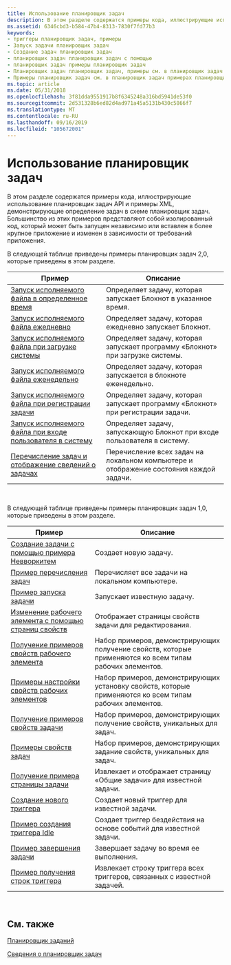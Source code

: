 ```yaml
---
title: Использование планировщик задач
description: В этом разделе содержатся примеры кода, иллюстрирующие использование планировщик задач API и примеры XML, демонстрирующие определение задач в схеме планировщик задач.
ms.assetid: 6346cbd3-b584-47b4-8313-7830f7fd77b3
keywords:
- триггеры планировщик задач, примеры
- Запуск задачи планировщик задач
- Создание задач планировщик задач
- планировщик задач планировщик задач с помощью
- планировщик задач примеры планировщик задач
- Планировщик задач планировщик задач, примеры см. в планировщик задач примерах планировщик задач
- Примеры планировщик задач см. в планировщик задач примерах планировщик задач
ms.topic: article
ms.date: 05/31/2018
ms.openlocfilehash: 3f81dda9551917b8f6345248a316bd5941de53f0
ms.sourcegitcommit: 2d531328b6ed82d4ad971a45a5131b430c5866f7
ms.translationtype: MT
ms.contentlocale: ru-RU
ms.lasthandoff: 09/16/2019
ms.locfileid: "105672001"
---
```

# <a name="using-the-task-scheduler"></a>Использование планировщик задач

В этом разделе содержатся примеры кода, иллюстрирующие использование планировщик задач API и примеры XML, демонстрирующие определение задач в схеме планировщик задач. Большинство из этих примеров представляют собой изолированный код, который может быть запущен независимо или вставлен в более крупное приложение и изменен в зависимости от требований приложения.

В следующей таблице приведены примеры планировщик задач 2,0, которые приведены в этом разделе.



| Пример                                                                                                    | Описание                                                                            |
|------------------------------------------------------------------------------------------------------------|----------------------------------------------------------------------------------------|
| [Запуск исполняемого файла в определенное время](starting-an-executable-at-a-spcific-time.md)                  | Определяет задачу, которая запускает Блокнот в указанное время.                                |
| [Запуск исполняемого файла ежедневно](starting-an-executable-daily.md)                                           | Определяет задачу, которая ежедневно запускает Блокнот.                                              |
| [Запуск исполняемого файла при загрузке системы](starting-an-executable-on-system-boot.md)                         | Определяет задачу, которая запускает программу «Блокнот» при загрузке системы.                          |
| [Запуск исполняемого файла еженедельно](starting-an-executable-weekly.md)                                         | Определяет задачу, которая запускается в блокноте еженедельно.                                  |
| [Запуск исполняемого файла при регистрации задачи](starting-an-executable-when-a-task-is-registered.md)   | Определяет задачу, которая запускает программу «Блокнот» при регистрации задачи.                        |
| [Запуск исполняемого файла при входе пользователя в систему](starting-an-executable-when-a-user-logs-on.md)               | Определяет задачу, запускающую Блокнот при входе пользователя в систему.                                |
| [Перечисление задач и отображение сведений о задачах](enumerating-tasks-and-displaying-task-information.md) | Перечисление всех задач на локальном компьютере и отображение состояния каждой задачи. |



 

В следующей таблице приведены примеры планировщик задач 1,0, которые приведены в этом разделе. 

| Пример                                                                                    | Описание                                                                                   |
|--------------------------------------------------------------------------------------------|-----------------------------------------------------------------------------------------------|
| [Создание задачи с помощью примера Невворкитем](creating-a-task-using-newworkitem-example.md) | Создает новую задачу.                                                                           |
| [Пример перечисления задач](enumerating-tasks-example.md)                                 | Перечисляет все задачи на локальном компьютере.                                               |
| [Пример запуска задачи](starting-a-task-example.md)                                     | Запускает известную задачу.                                                                          |
| [Изменение рабочего элемента с помощью страниц свойств](editing-a-work-item-using-property-pages.md)   | Отображает страницы свойств задачи для редактирования.                                            |
| [Получение примеров свойств рабочего элемента](retrieving-work-item-property-examples.md)       | Набор примеров, демонстрирующих получение свойств, которые применяются ко всем типам рабочих элементов. |
| [Примеры настройки свойств рабочих элементов](setting-work-item-property-examples.md)             | Набор примеров, демонстрирующих установку свойств, которые применяются ко всем типам рабочих элементов.      |
| [Получение примеров свойств задачи](retrieving-task-property-examples.md)                 | Набор примеров, демонстрирующих получение свойств, уникальных для задач.                       |
| [Примеры свойств задач](setting-task-property-examples.md)                       | Набор примеров, демонстрирующих задание свойств, уникальных для задач.                            |
| [Получение примера страницы задачи](retrieving-a-task-page-example.md)                       | Извлекает и отображает страницу «Общие задачи» для известной задачи.                                 |
| [Создание нового триггера](creating-a-new-trigger.md)                                       | Создает новый триггер для известной задачи.                                                       |
| [Пример создания триггера Idle](creating-an-idle-trigger-example.md)                   | Создает триггер бездействия на основе событий для известной задачи.                                         |
| [Пример завершения задачи](terminating-a-task-example.md)                               | Завершает задачу во время ее выполнения.                                                        |
| [Пример получения строк триггера](retrieving-trigger-strings-example.md)               | Извлекает строку триггера всех триггеров, связанных с известной задачей.                    |



 

## <a name="related-topics"></a>См. также

<dl> <dt>

[Планировщик заданий](task-scheduler-start-page.md)
</dt> <dt>

[Сведения о планировщик задач](about-the-task-scheduler.md)
</dt> </dl>

 

 




